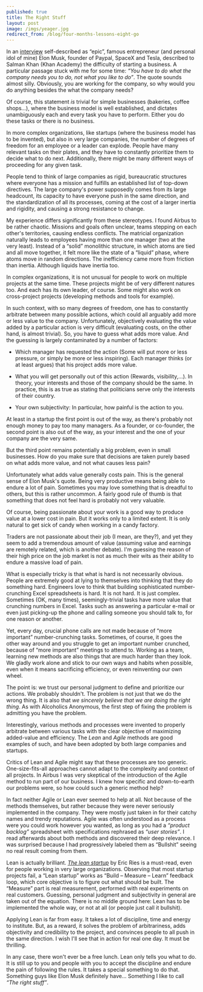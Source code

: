 ```yaml
---
published: true
title: The Right Stuff
layout: post
image: /imgs/yeager.jpg
redirect_from: /blog/four-months-lessons-eight-go
---
```

In an [interview](https://www.youtube.com/watch?v=vDwzmJpI4io) self-described as “epic”, famous entrepreneur (and personal idol of mine) Elon Musk, founder of Paypal, SpaceX and Tesla, described to Salman Khan (Khan Academy) the difficulty of starting a business. A particular passage stuck with me for some time: *“You have to do what the company needs you to do, not what you like to do”*. The quote sounds almost silly. Obviously, you are working for the company, so why would you do anything besides the what the company needs?

Of course, this statement *is* trivial for simple businesses (bakeries, coffee shops...), where the business model is well established, and dictates unambiguously each and every task you have to perform. Either you do these tasks or there is no business.

In more complex organizations, like startups (where the business model has to be invented), but also in very large companies, the number of degrees of freedom for an employee or a leader can explode. People have many relevant tasks on their plates, and they have to constantly prioritize them to decide what to do next. Additionally, there might be many different ways of proceeding for any given task.

People tend to think of large companies as rigid, bureaucratic structures where everyone has a mission and fulfills an established list of top-down directives. The large company's power supposedly comes from its large headcount, its capacity to have everyone push in the same direction, and the standardization of all its processes, coming at the cost of a larger inertia and rigidity, and causing a strong resistance to change.

My experience differs significantly from these stereotypes. I found Airbus to be rather chaotic. Missions and goals often unclear, teams stepping on each other's territories, causing endless conflicts. The matricial organization naturally leads to employees having more than one manager (two at the very least). Instead of a “solid” monolithic structure, in which atoms are tied and all move together, it felt more like the state of a “liquid” phase, where atoms move in random directions. The inefficiency came more from friction than inertia. Although liquids have inertia too.

In complex organizations, it is not unusual for people to work on multiple projects at the same time. These projects might be of very different natures too. And each has its own leader, of course. Some might also work on cross-project projects (developing methods and tools for example).

In such context, with so many degrees of freedom, one has to constantly arbitrate between many possible actions, which could all arguably add more or less value to the company. Unfortunately, objectively evaluating the value added by a particular action is very difficult (evaluating costs, on the other hand, is almost trivial). So, you have to guess what adds more value. And the guessing is largely contaminated by a number of factors:

- Which manager has requested the action (Some will put more or less pressure, or simply be more or less inspiring). Each manager thinks (or at least argues) that his project adds more value.

- What you will get personally out of this action (Rewards, visibility,...). In theory, your interests and those of the company should be the same. In practice, this is as true as stating that politicians serve only the interests of their country.

- Your own subjectivity: In particular, how painful is the action to you.

At least in a startup the first point is out of the way, as there's probably not enough money to pay too many managers. As a founder, or co-founder, the second point is also out of the way, as your interest and the one of your company are the very same.

But the third point remains potentially a big problem, even in small businesses. How do you make sure that decisions are taken purely based on what adds more value, and not what causes less pain?

Unfortunately what adds value generally costs pain. This is the general sense of Elon Musk's quote. Being very productive means being able to endure a lot of pain. Sometimes you may love something that is dreadful to others, but this is rather uncommon. A fairly good rule of thumb is that something that does not feel hard is probably not very valuable.

Of course, being passionate about your work is a good way to produce value at a lower cost in pain. But it works only to a limited extent. It is only natural to get sick of candy when working in a candy factory.

Traders are not passionate about their job (I mean, are they?), and yet they seem to add a tremendous amount of value (assuming value and earnings are remotely related, which is another debate). I'm guessing the reason of their high price on the job market is not as much their wits as their ability to endure a massive load of pain.

What is especially tricky is that what is hard is not necessarily obvious. People are extremely good at lying to themselves into thinking that they do something hard. Engineers love to think that building sophisticated number-crunching Excel spreadsheets is hard. It is not hard. It is just complex. Sometimes (OK, many times), seemingly-trivial tasks have more value that crunching numbers in Excel. Tasks such as answering a particular e-mail or even just picking-up the phone and calling someone you should talk to, for one reason or another.

Yet, every day, crucial phone calls are not made because of “more important” number-crunching tasks. Sometimes, of course, it goes the other way around and you struggle to get an important number crunched, because of “more important” meetings to attend to. Working as a team, learning new methods are also things that are much harder than they look. We gladly work alone and stick to our own ways and habits when possible, even when it means sacrificing efficiency, or even reinventing our own wheel.

The point is: we trust our personal judgment to define and prioritize our actions. We probably shouldn't. The problem is not just that we do the wrong thing. It is also that *we sincerely believe that we are doing the right thing*. As with Alcoholics Anonymous, the first step of fixing the problem is admitting you have the problem.

Interestingly, various methods and processes were invented to properly arbitrate between various tasks with the clear objective of maximizing added-value and efficiency. The *Lean* and *Agile* methods are good examples of such, and have been adopted by both large companies and startups.

Critics of Lean and Agile might say that these processes are too generic. One-size-fits-all approaches cannot adapt to the complexity and context of all projects. In Airbus I was very skeptical of the introduction of the Agile method to run part of our business. I knew how specific and down-to-earth our problems were, so how could such a generic method help?

In fact neither Agile or Lean ever seemed to help at all. Not because of the methods themselves, but rather because they were never seriously implemented in the company. They were mostly just taken in for their catchy names and trendy reputations. Agile was often understood as a process were you could work however you wanted, as long as you had a *“product backlog”* spreadsheet with specifications rephrased as *“user stories”*. I read afterwards about both methods and discovered their deep relevance. I was surprised because I had progressively labeled them as “Bullshit” seeing no real result coming from them.

Lean is actually brilliant. *[The lean startup](http://www.amazon.com/Lean-Startup-Entrepreneurs-Continuous-Innovation/dp/0307887898)* by Eric Ries is a must-read, even for people working in very large organizations. Observing that most startup projects fail, a “Lean startup” works as “Build – Measure – Learn” feedback loop, which core objective is to figure out what should be built. The “Measure” part is real measurement, performed with real experiments on real customers. Guessing, personal judgment and subjectivity in general are taken out of the equation. There is no middle ground here: Lean has to be implemented the whole way, or not at all (or people just call it bullshit).

Applying Lean is far from easy. It takes a lot of discipline, time and energy to institute. But, as a reward, it solves the problem of arbitrariness, adds objectivity and credibility to the project, and convinces people to all push in the same direction. I wish I'll see that in action for real one day. It must be thrilling.

In any case, there won't ever be a free lunch. Lean only tells you what to do. It is still up to you and people with you to accept the discipline and endure the pain of following the rules. It takes a special something to do that. Something guys like Elon Musk definitely have... Something I like to call *“The right stuff”*.
